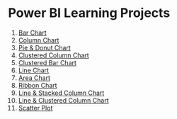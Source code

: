 # Power BI Learning Projects
1. [Bar Chart](https://app.powerbi.com/groups/me/reports/616d2d2d-2815-46ad-befc-a4404c5b7334/796136aa6b9cc6b632c7?experience=power-bi)<br/>
2. [Column Chart](https://app.powerbi.com/groups/me/reports/10aa167a-7be6-4ab3-8a8e-392e55dd51da/d48d8c5e54004d67009b?experience=power-bi)<br/>
3. [Pie & Donut Chart](https://app.powerbi.com/groups/me/reports/0d264567-89cb-4f87-b4a1-99c1ad2f8d84/676918c509cea827dedc?experience=power-bi)<br/>
4. [Clustered Column Chart](https://app.powerbi.com/groups/me/reports/c88bc957-3263-45fe-9f51-4f7e543f5bf4/a787e2e344300975cd1e?experience=power-bi)<br/>
5. [Clustered Bar Chart](https://app.powerbi.com/groups/me/reports/d3ebd2ed-2e75-499c-8a7d-a112b1675423/ce298f503daa3a35969d?experience=power-bi)<br/>
6. [Line Chart](https://app.powerbi.com/groups/me/reports/437ff9c2-8095-4c9d-9e71-c67b9a47b06a/7f8286585502617d021d?experience=power-bi)<br/>
7. [Area Chart](https://app.powerbi.com/groups/me/reports/c38dc8ee-5e14-4f8d-8f89-42d008c52204/f14f5f5e751694c2a275?experience=power-bi)<br/>
8. [Ribbon Chart](https://app.powerbi.com/groups/me/reports/de3eff94-93ba-4413-98b6-ab7445c7f1b3/56922b75b1066985c423?experience=power-bi)<br/>
9. [Line & Stacked Column Chart](https://app.powerbi.com/groups/me/reports/03ff76cb-1a53-4431-bcec-f981be15b493/336e3043b2ad2a49bdca?experience=power-bi)<br/>
10. [Line & Clustered Column Chart](https://app.powerbi.com/groups/me/reports/fadddc00-1dfb-47d5-8232-9314490a0e92/e277a65942ad2aa03579?experience=power-bi)<br/>
11. [Scatter Plot](https://app.powerbi.com/groups/me/reports/9f33e194-4f2e-4c39-ab79-248ec4d574fe/fe85fdf9ec86d8dc00e0?experience=power-bi)<br/>










